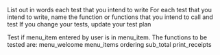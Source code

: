 List out in words each test that you intend to write
For each test that you intend to write, name the function or functions that you intend to call and test
If you change your tests, update your test plan



Test if menu_item entered by user is in menu_item.
The functions to be tested are:
    menu_welcome
    menu_items
    ordering
    sub_total
    print_receipts
    
